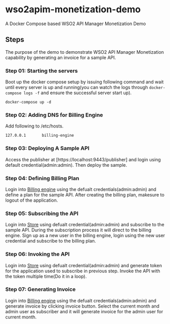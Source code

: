 # wso2apim-monetization-demo
A Docker Compose based WSO2 API Manager Monetization Demo

## Steps
The purpose of the demo to demonstrate WSO2 API Manager Monetization capability by generating an invoice for a sample API.

### Step 01: Starting the servers
Boot up the docker compose setup by issuing following command and wait until every server is up and running(you can watch the logs through `docker-compose logs -f` and ensure the successful server start up).

`docker-compose up -d`

### Step 02: Adding DNS for Billing Engine
Add following to /etc/hosts.

`127.0.0.1       billing-engine`

### Step 03: Deploying A Sample API
Access the publisher at [https://localhost:9443/publisher] and login using default credential(admin:admin). Then deploy the sample.

### Step 04: Defining Billing Plan
Login into [Billing engine](http://billing-engine:8080/apim-billing-engine-1.4.0/) using the defualt credentials(admin:admin) and define a plan for the sample API. After creating the billing plan, makesure to logout of the application.

### Step 05: Subscribing the API
Login into [Store](https://localhost:9443/publisher) using defualt credential(admin:admin) and subscribe to the sample API. During the subscription process it will direct to the billing engine. Sign up as a new user in the billing engine, login using the new user credential and subscribe to the billing plan.

### Step 06: Invoking the API
Login into [Store](https://localhost:9443/publisher) using defualt credential(admin:admin) and generate token for the application used to subscribe in previous step.
Invoke the API with the token multiple time(Do it in a loop).

### Step 07: Generating Invoice
Login into [Billing engine](http://billing-engine:8080/apim-billing-engine-1.4.0/) using the defualt credentials(admin:admin) and generate invoice by clicking invoice button. Select the current month and admin user as subscriber and it will generate invoice for the admin user for current month.


